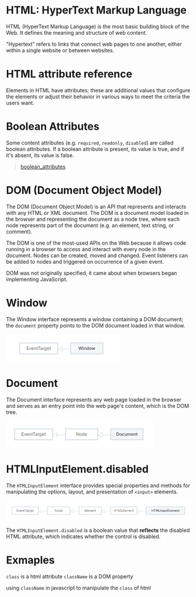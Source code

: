 # HTML: HyperText Markup Language

HTML (HyperText Markup Language) is the most basic building block of the Web. It defines the meaning and structure of web content. 

"Hypertext" refers to links that connect web pages to one another, either within a single website or between websites.

# HTML attribute reference

Elements in HTML have attributes; these are additional values that configure the elements or adjust their behavior in various ways to meet the criteria the users want.

# Boolean Attributes

Some content attributes (e.g. `required`, `readonly`, `disabled`) are called boolean attributes. If a boolean attribute is present, its value is true, and if it's absent, its value is false.

> [boolean_attributes](https://developer.mozilla.org/en-US/docs/Web/HTML/Attributes#boolean_attributes)

# DOM (Document Object Model)

The DOM (Document Object Model) is an API that represents and interacts with any HTML or XML document. The DOM is a document model loaded in the browser and representing the document as a node tree, where each node represents part of the document (e.g. an element, text string, or comment).

The DOM is one of the most-used APIs on the Web because it allows code running in a browser to access and interact with every node in the document. Nodes can be created, moved and changed. Event listeners can be added to nodes and triggered on occurrence of a given event.

DOM was not originally specified, it came about when browsers began implementing JavaScript.

# Window

The Window interface represents a window containing a DOM document; the `document` property points to the DOM document loaded in that window.

<img src="Window.png">

# Document
The Document interface represents any web page loaded in the browser and serves as an entry point into the web page's content, which is the DOM tree.

<img src="Document.png">

# HTMLInputElement.disabled

The `HTMLInputElement` interface provides special properties and methods for manipulating the options, layout, and presentation of `<input>` elements.

<img src="HTMLInputElement.png">

The `HTMLInputElement.disabled` is a boolean value that **reflects** the disabled HTML attribute, which indicates whether the control is disabled.

# Exmaples

`class` is a html attribute
`className` is a DOM property

using `className` in javascript to manipulate the `class` of html